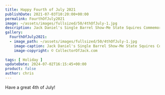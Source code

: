```yaml
---
title: Happy Fourth of July 2021
publishDate: 2021-07-03T10:20:00+00:00
permalink: FourthOfJuly2021
image: ~/assets/images/fullsized/50/4thOfJuly-1.jpg
description: Jack Daniel's Single Barrel Show-Me State Squires Commemorative Bottle 001 Fourth Of July Decorations
gallery:
  FourthOfJuly2021:
  - image_path: ~/assets/images/fullsized/50/4thOfJuly-1.jpg
    image-caption: Jack Daniel's Single Barrel Show-Me State Squires Commemorative Bottle 001 Fourth Of July Decorations
    image-copyright: © CollectorOfJack.com
  
tags: [ Holiday ]
updateDate: 2024-07-02T16:15:45+00:00
product: false
author: chris
---
```

Have a great 4th of July!



